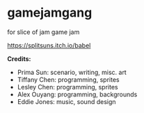 # gamejamgang
for slice of jam game jam

https://splitsuns.itch.io/babel


**Credits:**

- Prima Sun: scenario, writing, misc. art
- Tiffany Chen: programming, sprites
- Lesley Chen: programming, sprites
- Alex Ouyang: programming, backgrounds
- Eddie Jones: music, sound design 
